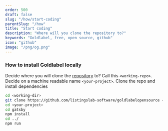 ```yaml
---
order: 500
draft: false
slug: "/how/start-coding"
parentSlug: "/how"
title: "Start coding"
description: "Where will you clone the repository to?"
keywords: "Goldlabel, free, open source, github"
icon: "github"
image: "/png/og.png"
---
```

### How to install Goldlabel locally

Decide where you will clone the [repository](https://github.com/listingslab-software/goldlabelopensource) to? Call this `<working-repo>`. Decide on a machine readable name `<your-project>`. Clone the repo and install dependencies

```bash
cd <working-dir>
git clone https://github.com/listingslab-software/goldlabelopensource <your-project>
cd <your-project>
cd gatsby
npm install
cd ../
npm run
```




